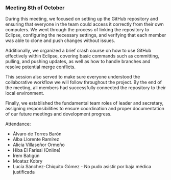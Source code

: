 ### Meeting 8th of October

During this meeting, we focused on setting up the GitHub repository and ensuring that everyone in the team could access it correctly from their own computers. We went through the process of linking the repository to Eclipse, configuring the necessary settings, and verifying that each member was able to clone and push changes without issues.

Additionally, we organized a brief crash course on how to use GitHub effectively within Eclipse, covering basic commands such as committing, pulling, and pushing updates, as well as how to handle branches and resolve potential merge conflicts.

This session also served to make sure everyone understood the collaborative workflow we will follow throughout the project. By the end of the meeting, all members had successfully connected the repository to their local environment.

Finally, we established the fundamental team roles of leader and secretary, assigning responsibilities to ensure coordination and proper documentation of our future meetings and development progress.

Attendance:
  - Álvaro de Torres Barón
  - Alba Llorente Ramírez
  - Alicia Villaseñor Ormeño
  - Hiba El Farissi (Online)
  - İrem Batıgün
  - Moataz Kobry
  - Lucía Sánchez-Chiquito Gómez - No pudo asistir por baja médica justificada
